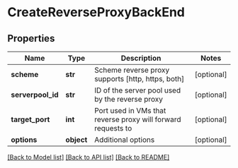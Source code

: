 # CreateReverseProxyBackEnd

## Properties
Name | Type | Description | Notes
------------ | ------------- | ------------- | -------------
**scheme** | **str** | Scheme reverse proxy supports [http, https, both] | [optional] 
**serverpool_id** | **str** | ID of the server pool used by the reverse proxy | [optional] 
**target_port** | **int** | Port used in VMs that reverse proxy will forward requests to | [optional] 
**options** | **object** | Additional options | [optional] 

[[Back to Model list]](../README.md#documentation-for-models) [[Back to API list]](../README.md#documentation-for-api-endpoints) [[Back to README]](../README.md)


